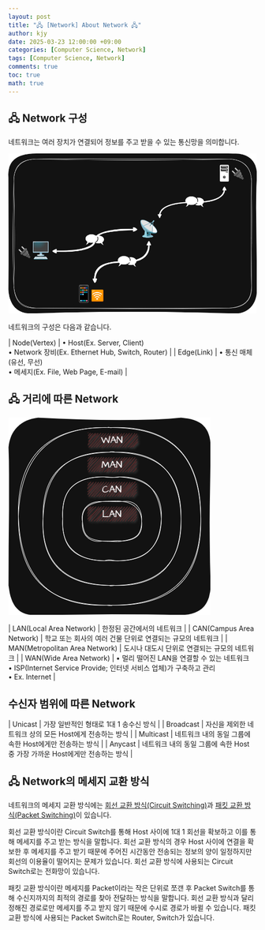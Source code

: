 ```yaml
---
layout: post
title: "🖧 [Network] About Network 🖧"
author: kjy
date: 2025-03-23 12:00:00 +09:00
categories: [Computer Science, Network]
tags: [Computer Science, Network]
comments: true
toc: true
math: true
---
```


## 🖧 Network 구성

네트워크는 여러 장치가 연결되어 정보를 주고 받을 수 있는 통신망을 의미합니다.

![](../../assets/img/network/network_1.png)

네트워크의 구성은 다음과 같습니다.

| Node(Vertex) | • Host(Ex. Server, Client) <br/> • Network 장비(Ex. Ethernet Hub, Switch, Router) |
| Edge(Link) | • 통신 매체(유선, 무선) <br/> • 메세지(Ex. File, Web Page, E-mail) |

## 🖧 거리에 따른 Network

![](../../assets/img/network/network_2.png)

| LAN(Local Area Network) | 한정된 공간에서의 네트워크 |
| CAN(Campus Area Network) | 학교 또는 회사의 여러 건물 단위로 연결되는 규모의 네트워크 |
| MAN(Metropolitan Area Network) | 도시나 대도시 단위로 연결되는 규모의 네트워크 |
| WAN(Wide Area Network) | • 멀리 떨어진 LAN을 연결할 수 있는 네트워크 <br/> • ISP(Internet Service Provide; 인터넷 서비스 업체)가 구축하고 관리 <br/> • Ex. Internet |

## 수신자 범위에 따른 Network

| Unicast | 가장 일반적인 형태로 1대 1 송수신 방식 |
| Broadcast | 자신을 제외한 네트워크 상의 모든 Host에게 전송하는 방식 |
| Multicast | 네트워크 내의 동일 그룹에 속한 Host에게만 전송하는 방식 |
| Anycast | 네트워크 내의 동일 그룹에 속한 Host 중 가장 가까운 Host에게만 전송하는 방식 |

## 🖧 Network의 메세지 교환 방식

네트워크의 메세지 교환 방식에는 <u>회선 교환 방식(Circuit Switching)</u>과 <u>패킷 교환 방식(Packet Switching)</u>이 있습니다.

회선 교환 방식이란 Circuit Switch를 통해 Host 사이에 1대 1 회선을 확보하고 이를 통해 메세지를 주고 받는 방식을 말합니다. 회선 교환 방식의 경우 Host 사이에 연결을 확보한 후 메세지를 주고 받기 때문에 주어진 시간동안 전송되는 정보의 양이 일정하지만 회선의 이용율이 떨어지는 문제가 있습니다. 회선 교환 방식에 사용되는 Circuit Switch로는 전화망이 있습니다.

패킷 교환 방식이란 메세지를 Packet이라는 작은 단위로 쪼갠 후 Packet Switch를 통해 수신지까지의 최적의 경로를 찾아 전달하는 방식을 말합니다. 회선 교환 방식과 달리 정해진 경로로만 메세지를 주고 받지 않기 때문에 수시로 경로가 바뀔 수 있습니다. 패킷 교환 방식에 사용되는 Packet Switch로는 Router, Switch가 있습니다.